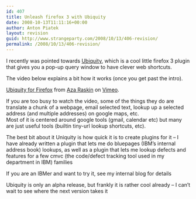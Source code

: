 ```yaml
---
id: 407
title: Unleash firefox 3 with Ubiquity
date: 2008-10-13T11:11:16+00:00
author: Anton Piatek
layout: revision
guid: http://www.strangeparty.com/2008/10/13/406-revision/
permalink: /2008/10/13/406-revision/
---
```

I recently was pointed towards [Ubiquity](http://labs.mozilla.com/2008/08/introducing-ubiquity/), which is a cool little firefox 3 plugin that gives you a pop-up query window to have clever web shortcuts.

The video below explains a bit how it works (once you get past the intro). 

<div class="youtube-video">
  <a style="left: 0px ! important; top: 3px ! important;" title="Block this object with Adblock Plus" class="abp-objtab-06162925847960757 visible" href="http://vimeo.com/moogaloop.swf?clip_id=1561578&#038;server=vimeo.com&show_title=1&#038;show_byline=1&show_portrait=0&#038;color=&fullscreen=1"></a></p> 
  
  <div class="youtube-video">
  </div>
  
  <p>
    <a href="http://vimeo.com/1561578?pg=embed&sec=1561578">Ubiquity for Firefox</a> from <a href="http://vimeo.com/user532161?pg=embed&sec=1561578">Aza Raskin</a> on <a href="http://vimeo.com?pg=embed&sec=1561578">Vimeo</a>.
  </p>
  
  <p>
    If you are too busy to watch the video, some of the things they do are translate a chunk of a webpage, email selected text, lookup up a selected address (and multiple addresses) on google maps, etc.<br />Most of it is centered around google tools (gmail, calendar etc) but many are just useful tools (builtin tiny-url lookup shortcuts, etc).
  </p>
  
  <p>
    The best bit about it Uniquity is how quick it is to create plugins for it &#8211; I have already written a plugin that lets me do bluepages (IBM&#8217;s internal address book) lookups, as well as a plugin that lets me lookup defects and features for a few cmvc (the code/defect tracking tool used in my department in IBM) families
  </p>
  
  <p>
    If you are an IBMer and want to try it, see my internal blog for details
  </p>
  
  <p>
    Ubiquity is only an alpha release, but frankly it is rather cool already &#8211; I can&#8217;t wait to see where the next version takes it</div>